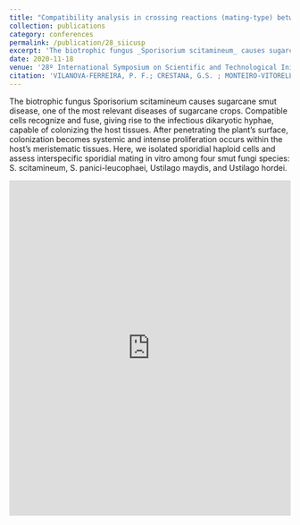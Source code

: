 ```yaml
---
title: "Compatibility analysis in crossing reactions (mating-type) between smut fungi species"
collection: publications
category: conferences
permalink: /publication/28_siicusp
excerpt: 'The biotrophic fungus _Sporisorium scitamineum_ causes sugarcane smut disease, one of the most relevant diseases of sugarcane crops. Compatible cells recognize and fuse, giving rise to the infectious dikaryotic hyphae, capable of colonizing the host tissues. After penetrating the plant’s surface, colonization becomes systemic and intense proliferation occurs within the host’s meristematic tissues. Here, we isolated sporidial haploid cells and assess interspecific sporidial mating in vitro among four smut fungi species: _S. scitamineum_, _S. panici-leucophaei_, _Ustilago maydis_, and _Ustilago hordei._'
date: 2020-11-18
venue: '28º International Symposium on Scientific and Technological Initiation (SIICUSP)'
citation: 'VILANOVA-FERREIRA, P. F.; CRESTANA, G.S. ; MONTEIRO-VITORELLO, C. B. . Compatibility analysis in crossing reactions (mating-type) between smut fungi species. In: 28º International Symposium on Scientific and Technological Initiation (SIICUSP), 2020.'
---
```


The biotrophic fungus Sporisorium scitamineum causes sugarcane smut disease, one of the most relevant diseases of sugarcane crops. Compatible cells recognize and fuse, giving rise to the infectious dikaryotic hyphae, capable of colonizing the host tissues. After penetrating the plant’s surface, colonization becomes systemic and intense proliferation occurs within the host’s meristematic tissues. Here, we isolated sporidial haploid cells and assess interspecific sporidial mating in vitro among four smut fungi species: S. scitamineum, S. panici-leucophaei, Ustilago maydis, and Ustilago hordei.

<embed src="https://pedrofvilanova.github.io/files/siicusp.pdf" width="100%" height="600px" type="application/pdf"/> 
